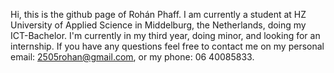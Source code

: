 Hi, this is the github page of Rohán Phaff.
I am currently a student at HZ University of Applied Science in Middelburg, the Netherlands, doing my ICT-Bachelor.
I'm currently in my third year, doing minor, and looking for an internship.
If you have any questions feel free to contact me on my personal email: 2505rohan@gmail.com, or my phone: 06 40085833.
